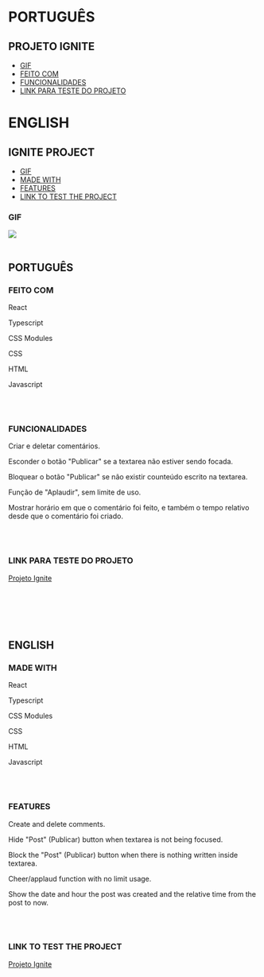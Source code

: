 # PORTUGUÊS
## PROJETO IGNITE
* [GIF](#GIF)
* [FEITO COM](#FEITO-COM)
* [FUNCIONALIDADES](#FUNCIONALIDADES)
* [LINK PARA TESTE DO PROJETO](#LINK-PARA-TESTE-DO-PROJETO)

# ENGLISH
## IGNITE PROJECT
* [GIF](#GIF)
* [MADE WITH](#FEITO-COM-|-MADE-WITH)
* [FEATURES](#FEATURES)
* [LINK TO TEST THE PROJECT](#LINK-PARA-TESTE-DO-PROJETO-/-LINK-TO-TEST-THE-PROJECT)

### GIF
<img src="src/assets/ignite.gif"/>
<br>
<br>

## PORTUGUÊS
### FEITO COM
<p>React</p>
<p>Typescript</p>
<p>CSS Modules</p>
<p>CSS</p>
<p>HTML</p>
<p>Javascript</p>
<br>
<br>


### FUNCIONALIDADES
<p>Criar e deletar comentários.</p>
<p>Esconder o botão "Publicar" se a textarea não estiver sendo focada.</p>
<p>Bloquear o botão "Publicar" se não existir counteúdo escrito na textarea.</p>
<p>Função de "Aplaudir", sem limite de uso.</p>
<p>Mostrar horário em que o comentário foi feito, e também o tempo relativo desde que o comentário foi criado.</p>
<br>
<br>

### LINK PARA TESTE DO PROJETO
<a href="https://papaya-baklava-0561c1.netlify.app/">Projeto Ignite</a>
<br>
<br>
<br>
<br>
<br>
<br>


## ENGLISH

### MADE WITH
<p>React</p>
<p>Typescript</p>
<p>CSS Modules</p>
<p>CSS</p>
<p>HTML</p>
<p>Javascript</p>
<br>
<br>

### FEATURES
<p>Create and delete comments.</p>
<p>Hide "Post" (Publicar) button when textarea is not being focused.</p>
<p>Block the "Post" (Publicar) button when there is nothing written inside textarea.</p>
<p>Cheer/applaud function with no limit usage.</p>
<p>Show the date and hour the post was created and the relative time from the post to now.</p>
<br>
<br>

### LINK TO TEST THE PROJECT
<a href="https://papaya-baklava-0561c1.netlify.app/">Projeto Ignite</a>


